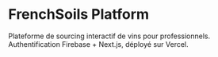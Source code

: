# FrenchSoils Platform

Plateforme de sourcing interactif de vins pour professionnels.  
Authentification Firebase + Next.js, déployé sur Vercel.
